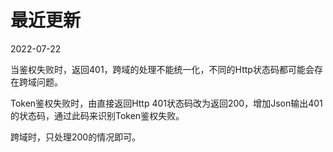 
# 最近更新
2022-07-22 

当鉴权失败时，返回401，跨域的处理不能统一化，不同的Http状态码都可能会存在跨域问题。

Token鉴权失败时，由直接返回Http 401状态码改为返回200，增加Json输出401的状态码，通过此码来识别Token鉴权失败。

跨域时，只处理200的情况即可。
